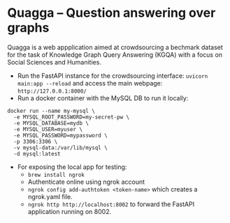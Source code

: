 # Quagga – Question answering over graphs
Quagga is a web appplication aimed at crowdsourcing a bechmark dataset for the task of Knowledge Graph Query Answering (KGQA) with a focus on Social Sciences and Humanities.

- Run the FastAPI instance for the crowdsourcing interface: `uvicorn main:app --reload` and access the main webpage: `http://127.0.0.1:8000/`
- Run a docker container with the MySQL DB to run it locally:
```
docker run --name my-mysql \
  -e MYSQL_ROOT_PASSWORD=my-secret-pw \
  -e MYSQL_DATABASE=mydb \
  -e MYSQL_USER=myuser \
  -e MYSQL_PASSWORD=mypassword \
  -p 3306:3306 \
  -v mysql-data:/var/lib/mysql \
  -d mysql:latest
```

- For exposing the local app for testing:
  - `brew install ngrok`
  - Authenticate online using ngrok account
  - `ngrok config add-authtoken <token-name>` which creates a ngrok.yaml file.
  - `ngrok http http://localhost:8002` to forward the FastAPI application running on 8002.
